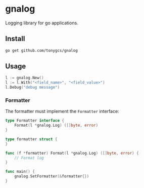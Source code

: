 # gnalog

Logging library for go applications.

## Install

```sh
go get github.com/tonygcs/gnalog
```

## Usage

```go
l := gnalog.New()
l := l.With("<field_name>", "<field_value>")
l.Debug("debug message")
```

### Formatter

The formatter must implement the `Formatter` interface:

```go
type Formatter interface {
    Format(l *gnalog.Log) ([]byte, error)
}

type formatter struct {
}

func (f *formatter) Format(l *gnalog.Log) ([]byte, error) {
    // Format log
}

func main() {
    gnalog.SetFormatter(&formatter{})
}
```
